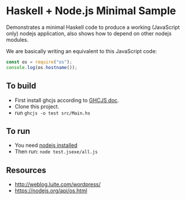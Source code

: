 # Haskell + Node.js Minimal Sample
Demonstrates a minimal Haskell code to produce a working (JavaScript only) nodejs application, also shows how to depend on other nodejs modules.

We are basically writing an equivalent to this JavaScript code:

```javascript
const os = require("os");
console.log(os.hostname());
```

## To build
* First install ghcjs according to [GHCJS doc](https://github.com/ghcjs/ghcjs).
* Clone this project.
* run `ghcjs -o test src/Main.hs`

## To run
* You need [nodejs installed](https://nodejs.org/download/)
* Then run: `node test.jsexe/all.js`

## Resources
* http://weblog.luite.com/wordpress/
* https://nodejs.org/api/os.html

